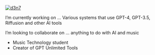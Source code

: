 [![d3n7](https://user-images.githubusercontent.com/29033313/234086809-92463b47-7c4c-4ada-a5dd-befc5711e710.gif)](https://github.com/d3n7/d3n7/blob/main/README.md)


I’m currently working on ...
Various systems that use GPT-4, GPT-3.5, Riffusion and other AI tools

I’m looking to collaborate on ... anything to do with AI and music

- Music Technology student
- Creator of GPT Unlimited Tools

<!--
**d3n7/d3n7** is a ✨ _special_ ✨ repository because its `README.md` (this file) appears on your GitHub profile.

Here are some ideas to get you started:

- 🔭 I’m currently working on ...
- 🌱 I’m currently learning ...
- 👯 I’m looking to collaborate on ...
- 🤔 I’m looking for help with ...
- 💬 Ask me about ...
- 📫 How to reach me: ...
- 😄 Pronouns: ...
- ⚡ Fun fact: ...
-->
